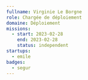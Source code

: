 ```yaml
---
fullname: Virginie Le Borgne
role: Chargée de déploiement
domaine: Déploiement
missions:
  - start: 2023-02-28
    end: 2023-02-28
    status: independent
startups:
  - emile
badges:
  - segur
---
```


